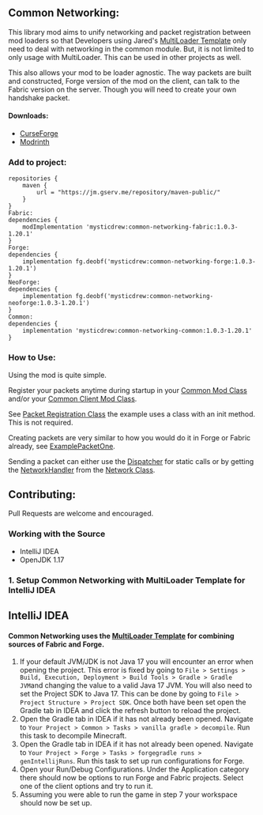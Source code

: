 ## Common Networking:
This library mod aims to unify networking and packet registration between mod loaders so that
Developers using Jared's [MultiLoader Template][3] only need to deal with networking in the common module. 
But, it is not limited to only usage with MultiLoader. This can be used in other projects as well.

This also allows your mod to be loader agnostic. The way packets are built and constructed, 
Forge version of the mod on the client, can talk to the Fabric version on the server. 
Though you will need to create your own handshake packet.

#### Downloads:
- [CurseForge][1]
- [Modrinth][2]

### Add to project:
```
repositories {
    maven {
        url = "https://jm.gserv.me/repository/maven-public/"
    }
}
Fabric:
dependencies {
    modImplementation 'mysticdrew:common-networking-fabric:1.0.3-1.20.1'
}
Forge:
dependencies {
    implementation fg.deobf('mysticdrew:common-networking-forge:1.0.3-1.20.1')
}
NeoForge:
dependencies {
    implementation fg.deobf('mysticdrew:common-networking-neoforge:1.0.3-1.20.1')
}
Common:
dependencies {
    implementation 'mysticdrew:common-networking-common:1.0.3-1.20.1'
}
```
### How to Use:
Using the mod is quite simple.

Register your packets anytime during startup in your [Common Mod Class](example/common/ExampleModCommon.java) and/or your [Common Client Mod Class](example/common/client/ExampleModCommonClient.java). 

See [Packet Registration Class](example/common/network/ExamplePacketRegistration.java) the example uses a class with an init method. This is not required.

Creating packets are very similar to how you would do it in Forge or Fabric already, see [ExamplePacketOne](example/common/network/ExamplePacketOne.java).

Sending a packet can either use the [Dispatcher](common/src/main/java/commonnetwork/api/Dispatcher.java) for static calls or by 
getting the [NetworkHandler](common/src/main/java/commonnetwork/api/NetworkHandler.java) from the [Network Class](common/src/main/java/commonnetwork/api/Network.java).

## Contributing: 

Pull Requests are welcome and encouraged. 

### Working with the Source

* IntelliJ IDEA
* OpenJDK 1.17

### 1. Setup Common Networking with MultiLoader Template for IntelliJ IDEA

## IntelliJ IDEA
#### Common Networking uses the [MultiLoader Template][3] for combining sources of Fabric and Forge.

1. If your default JVM/JDK is not Java 17 you will encounter an error when opening the project. This error is fixed by going to `File > Settings > Build, Execution, Deployment > Build Tools > Gradle > Gradle JVM`and changing the value to a valid Java 17 JVM. You will also need to set the Project SDK to Java 17. This can be done by going to `File > Project Structure > Project SDK`. Once both have been set open the Gradle tab in IDEA and click the refresh button to reload the project.
2. Open the Gradle tab in IDEA if it has not already been opened. Navigate to `Your Project > Common > Tasks > vanilla gradle > decompile`. Run this task to decompile Minecraft.
3. Open the Gradle tab in IDEA if it has not already been opened. Navigate to `Your Project > Forge > Tasks > forgegradle runs > genIntellijRuns`. Run this task to set up run configurations for Forge.
4. Open your Run/Debug Configurations. Under the Application category there should now be options to run Forge and Fabric projects. Select one of the client options and try to run it.
5. Assuming you were able to run the game in step 7 your workspace should now be set up.

[1]: https://www.curseforge.com/minecraft/mc-mods/common-network

[2]: https://modrinth.com/mod/common-network

[3]: https://github.com/jaredlll08/MultiLoader-Template
